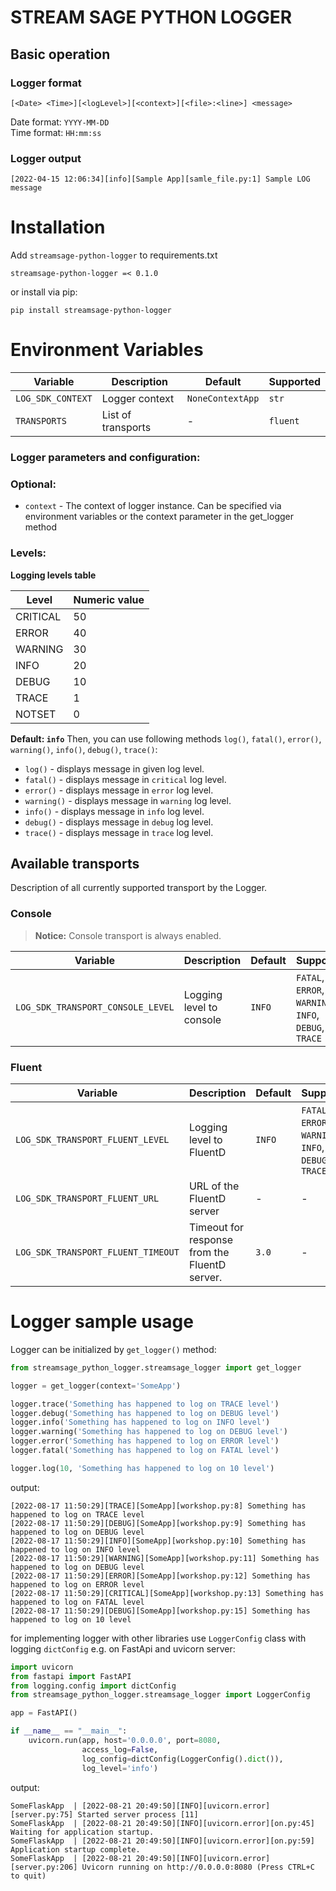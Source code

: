 # STREAM SAGE PYTHON LOGGER

## Basic operation
### Logger format

```shell
[<Date> <Time>][<logLevel>][<context>][<file>:<line>] <message>
```

Date format: `YYYY-MM-DD`<br/>
Time format: `HH:mm:ss`


### Logger output

```shell
[2022-04-15 12:06:34][info][Sample App][samle_file.py:1] Sample LOG message
```

# Installation

Add `streamsage-python-logger` to requirements.txt 

```
streamsage-python-logger =< 0.1.0
```

or install via pip:

```shell
pip install streamsage-python-logger
```

# Environment Variables 

| Variable          | Description        | Default           | Supported  |
|-------------------|--------------------|-------------------|------------|
| `LOG_SDK_CONTEXT` | Logger context     | `NoneContextApp`  | `str`      |
| `TRANSPORTS`      | List of transports | -                 | `fluent`   |


### **Logger parameters and configuration:**

### Optional:

- `context` - The context of logger instance. Can be specified via environment variables or the context parameter in the get_logger method

### Levels:

**Logging levels table**

| Level    | Numeric value      |
|----------|--------------------|
| CRITICAL | 50                 |
| ERROR    | 40                 |
| WARNING  | 30                 |
| INFO     | 20                 |
| DEBUG    | 10                 |
| TRACE    | 1                  |
| NOTSET   | 0                  |

**Default: `info`**
  Then, you can use following methods `log()`, `fatal()`, `error()`, `warning()`, `info()`, `debug()`, `trace()`:
- `log()` - displays message in given log level.
- `fatal()` - displays message in `critical` log level.
- `error()` - displays message in `error` log level.
- `warning()` - displays message in `warning` log level.
- `info()` - displays message in `info` log level.
- `debug()` - displays message in `debug` log level.
- `trace()` - displays message in `trace` log level.



## Available transports

Description of all currently supported transport by the Logger.

### Console

> **Notice:** Console transport is always enabled.

| Variable                    | Description                | Default | Supported                                             |
|-----------------------------|----------------------------|---------|-------------------------------------------------------|
| `LOG_SDK_TRANSPORT_CONSOLE_LEVEL`   | Logging level to console   | `INFO`  | `FATAL`, `ERROR`, `WARNING`, `INFO`, `DEBUG`, `TRACE` |

### Fluent

| Variable                                | Description                                      | Default | Supported                                             |
|-----------------------------------------| ------------------------------------------------ |---------|-------------------------------------------------------|
| `LOG_SDK_TRANSPORT_FLUENT_LEVEL`                | Logging level to FluentD                         | `INFO`  | `FATAL`, `ERROR`, `WARNING`, `INFO`, `DEBUG`, `TRACE` |
| `LOG_SDK_TRANSPORT_FLUENT_URL`                  | URL of the FluentD server                        | -       | -                                                     |
| `LOG_SDK_TRANSPORT_FLUENT_TIMEOUT`              | Timeout for response from the FluentD server.    | `3.0`   | -                                                     |

# Logger sample usage

Logger can be initialized by `get_logger()` method:
```python
from streamsage_python_logger.streamsage_logger import get_logger

logger = get_logger(context='SomeApp')

logger.trace('Something has happened to log on TRACE level')
logger.debug('Something has happened to log on DEBUG level')
logger.info('Something has happened to log on INFO level')
logger.warning('Something has happened to log on DEBUG level')
logger.error('Something has happened to log on ERROR level')
logger.fatal('Something has happened to log on FATAL level')

logger.log(10, 'Something has happened to log on 10 level')
```
output:
```shell
[2022-08-17 11:50:29][TRACE][SomeApp][workshop.py:8] Something has happened to log on TRACE level
[2022-08-17 11:50:29][DEBUG][SomeApp][workshop.py:9] Something has happened to log on DEBUG level
[2022-08-17 11:50:29][INFO][SomeApp][workshop.py:10] Something has happened to log on INFO level
[2022-08-17 11:50:29][WARNING][SomeApp][workshop.py:11] Something has happened to log on DEBUG level
[2022-08-17 11:50:29][ERROR][SomeApp][workshop.py:12] Something has happened to log on ERROR level
[2022-08-17 11:50:29][CRITICAL][SomeApp][workshop.py:13] Something has happened to log on FATAL level
[2022-08-17 11:50:29][DEBUG][SomeApp][workshop.py:15] Something has happened to log on 10 level
```

for implementing logger with other libraries use `LoggerConfig` class with logging `dictConfig` e.g. on FastApi and uvicorn server:

```python
import uvicorn
from fastapi import FastAPI
from logging.config import dictConfig
from streamsage_python_logger.streamsage_logger import LoggerConfig

app = FastAPI()

if __name__ == "__main__":
    uvicorn.run(app, host='0.0.0.0', port=8080,
                access_log=False,
                log_config=dictConfig(LoggerConfig().dict()),
                log_level='info')
```
output:
```shell
SomeFlaskApp  | [2022-08-21 20:49:50][INFO][uvicorn.error][server.py:75] Started server process [11]
SomeFlaskApp  | [2022-08-21 20:49:50][INFO][uvicorn.error][on.py:45] Waiting for application startup.
SomeFlaskApp  | [2022-08-21 20:49:50][INFO][uvicorn.error][on.py:59] Application startup complete.
SomeFlaskApp  | [2022-08-21 20:49:50][INFO][uvicorn.error][server.py:206] Uvicorn running on http://0.0.0.0:8080 (Press CTRL+C to quit)

```
